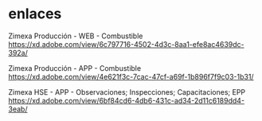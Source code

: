 # enlaces

Zimexa Producción - WEB - Combustible
https://xd.adobe.com/view/6c797716-4502-4d3c-8aa1-efe8ac4639dc-392a/

Zimexa Producción - APP - Combustible
https://xd.adobe.com/view/4e621f3c-7cac-47cf-a69f-1b896f7f9c03-1b31/

Zimexa HSE - APP - Observaciones; Inspecciones; Capacitaciones; EPP
https://xd.adobe.com/view/6bf84cd6-4db6-431c-ad34-2d11c6189dd4-3eab/
